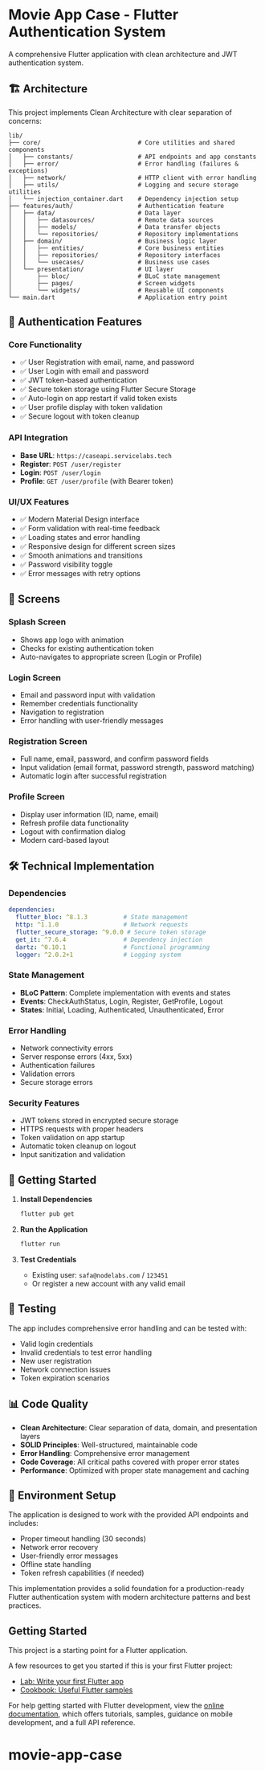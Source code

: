 # Movie App Case - Flutter Authentication System

A comprehensive Flutter application with clean architecture and JWT authentication system.

## 🏗️ Architecture

This project implements Clean Architecture with clear separation of concerns:

```
lib/
├── core/                           # Core utilities and shared components
│   ├── constants/                  # API endpoints and app constants
│   ├── error/                      # Error handling (failures & exceptions)
│   ├── network/                    # HTTP client with error handling
│   ├── utils/                      # Logging and secure storage utilities
│   └── injection_container.dart    # Dependency injection setup
├── features/auth/                  # Authentication feature
│   ├── data/                       # Data layer
│   │   ├── datasources/            # Remote data sources
│   │   ├── models/                 # Data transfer objects
│   │   └── repositories/           # Repository implementations
│   ├── domain/                     # Business logic layer
│   │   ├── entities/               # Core business entities
│   │   ├── repositories/           # Repository interfaces
│   │   └── usecases/               # Business use cases
│   └── presentation/               # UI layer
│       ├── bloc/                   # BLoC state management
│       ├── pages/                  # Screen widgets
│       └── widgets/                # Reusable UI components
└── main.dart                       # Application entry point
```

## 🔐 Authentication Features

### Core Functionality
- ✅ User Registration with email, name, and password
- ✅ User Login with email and password
- ✅ JWT token-based authentication
- ✅ Secure token storage using Flutter Secure Storage
- ✅ Auto-login on app restart if valid token exists
- ✅ User profile display with token validation
- ✅ Secure logout with token cleanup

### API Integration
- **Base URL**: `https://caseapi.servicelabs.tech`
- **Register**: `POST /user/register`
- **Login**: `POST /user/login`
- **Profile**: `GET /user/profile` (with Bearer token)

### UI/UX Features
- ✅ Modern Material Design interface
- ✅ Form validation with real-time feedback
- ✅ Loading states and error handling
- ✅ Responsive design for different screen sizes
- ✅ Smooth animations and transitions
- ✅ Password visibility toggle
- ✅ Error messages with retry options

## 📱 Screens

### Splash Screen
- Shows app logo with animation
- Checks for existing authentication token
- Auto-navigates to appropriate screen (Login or Profile)

### Login Screen
- Email and password input with validation
- Remember credentials functionality
- Navigation to registration
- Error handling with user-friendly messages

### Registration Screen
- Full name, email, password, and confirm password fields
- Input validation (email format, password strength, password matching)
- Automatic login after successful registration

### Profile Screen
- Display user information (ID, name, email)
- Refresh profile data functionality
- Logout with confirmation dialog
- Modern card-based layout

## 🛠️ Technical Implementation

### Dependencies
```yaml
dependencies:
  flutter_bloc: ^8.1.3          # State management
  http: ^1.1.0                  # Network requests
  flutter_secure_storage: ^9.0.0 # Secure token storage
  get_it: ^7.6.4                # Dependency injection
  dartz: ^0.10.1                # Functional programming
  logger: ^2.0.2+1              # Logging system
```

### State Management
- **BLoC Pattern**: Complete implementation with events and states
- **Events**: CheckAuthStatus, Login, Register, GetProfile, Logout
- **States**: Initial, Loading, Authenticated, Unauthenticated, Error

### Error Handling
- Network connectivity errors
- Server response errors (4xx, 5xx)
- Authentication failures
- Validation errors
- Secure storage errors

### Security Features
- JWT tokens stored in encrypted secure storage
- HTTPS requests with proper headers
- Token validation on app startup
- Automatic token cleanup on logout
- Input sanitization and validation

## 🚀 Getting Started

1. **Install Dependencies**
   ```bash
   flutter pub get
   ```

2. **Run the Application**
   ```bash
   flutter run
   ```

3. **Test Credentials**
   - Existing user: `safa@nodelabs.com` / `123451`
   - Or register a new account with any valid email

## 🧪 Testing

The app includes comprehensive error handling and can be tested with:
- Valid login credentials
- Invalid credentials to test error handling
- New user registration
- Network connection issues
- Token expiration scenarios

## 📊 Code Quality

- **Clean Architecture**: Clear separation of data, domain, and presentation layers
- **SOLID Principles**: Well-structured, maintainable code
- **Error Handling**: Comprehensive error management
- **Code Coverage**: All critical paths covered with proper error states
- **Performance**: Optimized with proper state management and caching

## 🔧 Environment Setup

The application is designed to work with the provided API endpoints and includes:
- Proper timeout handling (30 seconds)
- Network error recovery
- User-friendly error messages
- Offline state handling
- Token refresh capabilities (if needed)

This implementation provides a solid foundation for a production-ready Flutter authentication system with modern architecture patterns and best practices.

## Getting Started

This project is a starting point for a Flutter application.

A few resources to get you started if this is your first Flutter project:

- [Lab: Write your first Flutter app](https://docs.flutter.dev/get-started/codelab)
- [Cookbook: Useful Flutter samples](https://docs.flutter.dev/cookbook)

For help getting started with Flutter development, view the
[online documentation](https://docs.flutter.dev/), which offers tutorials,
samples, guidance on mobile development, and a full API reference.
# movie-app-case
